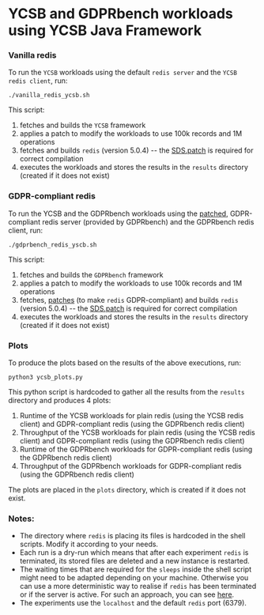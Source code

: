 # YCSB and GDPRbench workloads using YCSB Java Framework

### Vanilla redis
To run the `YCSB` workloads using the default `redis server` and the `YCSB redis client`, run:
```
./vanilla_redis_ycsb.sh
```
This script:
1. fetches and builds the `YCSB` framework
2. applies a patch to modify the workloads to use 100k records and 1M operations
3. fetches and builds `redis` (version 5.0.4) -- the [SDS.patch](./SDS.patch) is required for correct compilation
4. executes the workloads and stores the results in the `results` directory (created if it does not exist)

### GDPR-compliant redis
To run the YCSB and the GDPRbench workloads using the [patched](https://raw.githubusercontent.com/GDPRbench/redis-gdpr/master/src/gdpr-compliance.diff), GDPR-compliant redis server (provided by GDPRbench) and the GDPRbench redis client, run:
```
./gdprbench_redis_yscb.sh
```
This script:
1. fetches and builds the `GDPRbench` framework
2. applies a patch to modify the workloads to use 100k records and 1M operations
3. fetches, [patches]((https://raw.githubusercontent.com/GDPRbench/redis-gdpr/master/src/gdpr-compliance.diff)) (to make `redis` GDPR-compliant) and builds `redis` (version 5.0.4) -- the [SDS.patch](./SDS.patch) is required for correct compilation
4. executes the workloads and stores the results in the `results` directory (created if it does not exist)

### Plots

To produce the plots based on the results of the above executions, run:
```
python3 ycsb_plots.py
```
This python script is hardcoded to gather all the results from the `results` directory and produces 4 plots:
1. Runtime of the YCSB workloads for plain redis (using the YCSB redis client) and GDPR-compliant redis (using the GDPRbench redis client)
2. Throughput of the YCSB workloads for plain redis (using the YCSB redis client) and GDPR-compliant redis (using the GDPRbench redis client)
3. Runtime of the GDPRbench workloads for GDPR-compliant redis (using the GDPRbench redis client)
4. Throughput of the GDPRbench workloads for GDPR-compliant redis (using the GDPRbench redis client)

The plots are placed in the `plots` directory, which is created if it does not exist.

### Notes:
- The directory where `redis` is placing its files is hardcoded in the shell scripts. Modify it according to your needs.
- Each run is a dry-run which means that after each experiment `redis` is terminated, its stored files are deleted and a new instance is restarted.
- The waiting times that are required for the `sleeps` inside the shell script might need to be adapted depending on your machine. Otherwise you can use a more deterministic way to realise if `redis` has been terminated or if the server is active. For such an approach, you can see [here](../../evaluation/common.sh).
- The experiments use the `localhost` and the default `redis` port (6379).